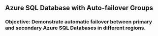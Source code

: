 ## Azure SQL Database with Auto-failover Groups

### Objective: Demonstrate automatic failover between primary and secondary Azure SQL Databases in different regions.

